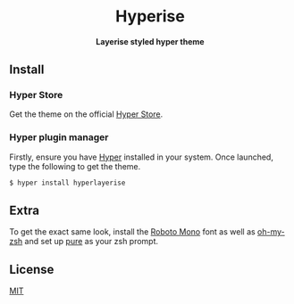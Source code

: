 <h1 align="center">
Hyperise
</h1>

<h4 align="center">
Layerise styled hyper theme
</h4>

## Install

### Hyper Store

Get the theme on the official [Hyper Store](https://hyper.is/plugins/hyperise).

### Hyper plugin manager

Firstly, ensure you have [Hyper](https://hyper.is) installed in your system. Once launched, type the following to get the theme.

```bash
$ hyper install hyperlayerise
```

## Extra

To get the exact same look, install the [Roboto Mono](https://fonts.google.com/specimen/Roboto+Mono) font as well as [oh-my-zsh](http://ohmyz.sh/) and set up [pure](https://github.com/sindresorhus/pure) as your zsh prompt.

## License

[MIT](license.md)

